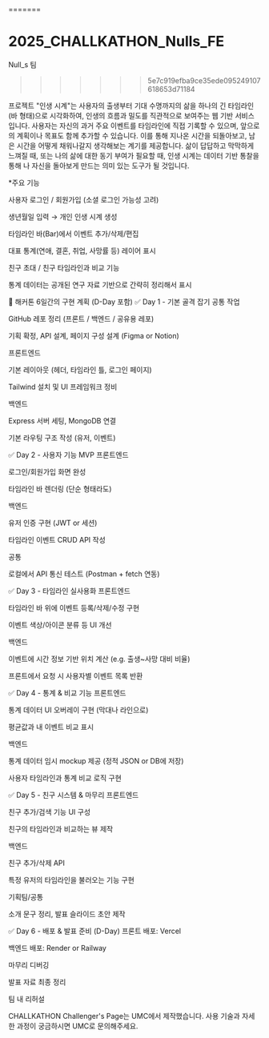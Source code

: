 =======
# 2025_CHALLKATHON_Nulls_FE
Null_s 팀
>>>>>>> 5e7c919efba9ce35ede095249107618653d71184

프로젝트 "인생 시계"는 사용자의 출생부터 기대 수명까지의 삶을 하나의 긴 타임라인(바 형태)으로 시각화하여, 인생의 흐름과 밀도를 직관적으로 보여주는 웹 기반 서비스입니다. 사용자는 자신의 과거 주요 이벤트를 타임라인에 직접 기록할 수 있으며, 앞으로의 계획이나 목표도 함께 추가할 수 있습니다. 이를 통해 지나온 시간을 되돌아보고, 남은 시간을 어떻게 채워나갈지 생각해보는 계기를 제공합니다. 삶이 답답하고 막막하게 느껴질 때, 또는 나의 삶에 대한 동기 부여가 필요할 때, 인생 시계는 데이터 기반 통찰을 통해 나 자신을 돌아보게 만드는 의미 있는 도구가 될 것입니다.

*주요 기능

사용자 로그인 / 회원가입 (소셜 로그인 가능성 고려)

생년월일 입력 → 개인 인생 시계 생성

타임라인 바(Bar)에서 이벤트 추가/삭제/편집

대표 통계(연애, 결혼, 취업, 사망률 등) 레이어 표시

친구 초대 / 친구 타임라인과 비교 기능

통계 데이터는 공개된 연구 자료 기반으로 간략히 정리해서 표시

📅 해커톤 6일간의 구현 계획 (D-Day 포함) ✅ Day 1 - 기본 골격 잡기 공통 작업

GitHub 레포 정리 (프론트 / 백엔드 / 공유용 레포)

기획 확정, API 설계, 페이지 구성 설계 (Figma or Notion)

프론트엔드

기본 레이아웃 (헤더, 타임라인 틀, 로그인 페이지)

Tailwind 설치 및 UI 프레임워크 정비

백엔드

Express 서버 세팅, MongoDB 연결

기본 라우팅 구조 작성 (유저, 이벤트)

✅ Day 2 - 사용자 기능 MVP 프론트엔드

로그인/회원가입 화면 완성

타임라인 바 렌더링 (단순 형태라도)

백엔드

유저 인증 구현 (JWT or 세션)

타임라인 이벤트 CRUD API 작성

공통

로컬에서 API 통신 테스트 (Postman + fetch 연동)

✅ Day 3 - 타임라인 실사용화 프론트엔드

타임라인 바 위에 이벤트 등록/삭제/수정 구현

이벤트 색상/아이콘 분류 등 UI 개선

백엔드

이벤트에 시간 정보 기반 위치 계산 (e.g. 출생~사망 대비 비율)

프론트에서 요청 시 사용자별 이벤트 목록 반환

✅ Day 4 - 통계 & 비교 기능 프론트엔드

통계 데이터 UI 오버레이 구현 (막대나 라인으로)

평균값과 내 이벤트 비교 표시

백엔드

통계 데이터 임시 mockup 제공 (정적 JSON or DB에 저장)

사용자 타임라인과 통계 비교 로직 구현

✅ Day 5 - 친구 시스템 & 마무리 프론트엔드

친구 추가/검색 기능 UI 구성

친구의 타임라인과 비교하는 뷰 제작

백엔드

친구 추가/삭제 API

특정 유저의 타임라인을 불러오는 기능 구현

기획팀/공통

소개 문구 정리, 발표 슬라이드 초안 제작

✅ Day 6 - 배포 & 발표 준비 (D-Day) 프론트 배포: Vercel

백엔드 배포: Render or Railway

마무리 디버깅

발표 자료 최종 정리

팀 내 리허설

CHALLKATHON Challenger's Page는 UMC에서 제작했습니다.
사용 기술과 자세한 과정이 궁금하시면 UMC로 문의해주세요.
